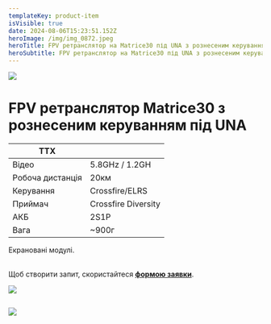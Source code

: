 ```yaml
---
templateKey: product-item
isVisible: true
date: 2024-08-06T15:23:51.152Z
heroImage: /img/img_0872.jpeg
heroTitle: FPV ретранслятор на Matrice30 під UNA з рознесеним керуванням
heroSubtitle: FPV ретранслятор на Matrice30 під UNA з рознесеним керуванням
---
```

![](/img/img_0869.jpeg)

# FPV ретранслятор Matrice30 з рознесеним керуванням під UNA

| **ТТХ**          |                     |
| ---------------- | ------------------- |
| Відео            | 5.8GHz / 1.2GH      |
| Робоча дистанція | 20км                |
| ﻿Керування       | Crossfire/ELRS﻿     |
| П﻿риймач         | Crossfire Diversity |
| АКБ              | 2S1P                |
| Вага             | ~900г                  |

Е﻿крановані модулі.



\
Щоб створити запит, скористайтеся <a href="https://docs.google.com/forms/d/1TCApMWtctqZN7LEEKFTjVBQc5R3FQGf2tWWAGfGwWSU" target="_blank" rel="noopener noreferrer">**формою заявки**</a>.

![](/img/img_0872.jpeg)

![]()

![](/img/img_0876.jpeg)

![]()